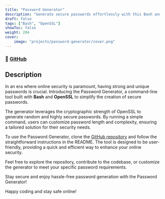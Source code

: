 ```yaml
---
title: "Password Generator"
description: "Generate secure passwords effortlessly with this Bash and OpenSSL-based Password Generator!"
draft: false
tags: ["Bash", "OpenSSL"]
showToc: false
weight: 204
cover:
    image: "projects/password-generator/cover.png"
--- 
```


### 🔗 [GitHub](https://github.com/Omar-Ebrahim-1/Password-Generator)

## Description
In an era where online security is paramount, having strong and unique passwords is crucial. Introducing the Password Generator, a command-line tool built with **Bash** and **OpenSSL** to simplify the creation of secure passwords.

The generator leverages the cryptographic strength of OpenSSL to generate random and highly secure passwords. By running a simple command, users can customize password length and complexity, ensuring a tailored solution for their security needs.

To use the Password Generator, clone the [GitHub repository](https://github.com/Omar-Ebrahim-1/Password-Generator) and follow the straightforward instructions in the README. The tool is designed to be user-friendly, providing a quick and efficient way to enhance your online security.

Feel free to explore the repository, contribute to the codebase, or customize the generator to meet your specific password requirements.

Stay secure and enjoy hassle-free password generation with the Password Generator!

Happy coding and stay safe online!
